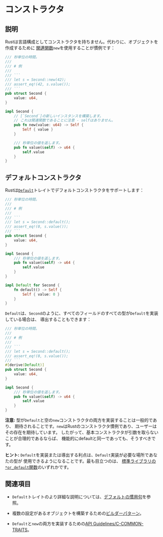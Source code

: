 # コンストラクタ

## 説明

Rustは言語構成としてコンストラクタを持ちません。代わりに、オブジェクトを作成するために
[関連関数][associated function]`new`を使用することが慣例です：

````rust
/// 秒単位の時間。
///
/// # 例
///
/// ```
/// let s = Second::new(42);
/// assert_eq!(42, s.value());
/// ```
pub struct Second {
    value: u64,
}

impl Second {
    // [`Second`]の新しいインスタンスを構築します。
    // これは関連関数であることに注意 - selfはありません。
    pub fn new(value: u64) -> Self {
        Self { value }
    }

    /// 秒単位の値を返します。
    pub fn value(&self) -> u64 {
        self.value
    }
}
````

## デフォルトコンストラクタ

Rustは[`Default`][std-default]トレイトでデフォルトコンストラクタをサポートします：

````rust
/// 秒単位の時間。
///
/// # 例
///
/// ```
/// let s = Second::default();
/// assert_eq!(0, s.value());
/// ```
pub struct Second {
    value: u64,
}

impl Second {
    /// 秒単位の値を返します。
    pub fn value(&self) -> u64 {
        self.value
    }
}

impl Default for Second {
    fn default() -> Self {
        Self { value: 0 }
    }
}
````

`Default`は、`Second`のように、すべてのフィールドのすべての型が`Default`を実装している場合は、
導出することもできます：

````rust
/// 秒単位の時間。
///
/// # 例
///
/// ```
/// let s = Second::default();
/// assert_eq!(0, s.value());
/// ```
#[derive(Default)]
pub struct Second {
    value: u64,
}

impl Second {
    /// 秒単位の値を返します。
    pub fn value(&self) -> u64 {
        self.value
    }
}
````

**注意:** 型が`Default`と空の`new`コンストラクタの両方を実装することは一般的であり、
期待されることです。`new`はRustのコンストラクタ慣例であり、ユーザーはその存在を期待しています。
したがって、基本コンストラクタが引数を取らないことが合理的であるならば、
機能的にdefaultと同一であっても、そうすべきです。

**ヒント:** `Default`を実装または導出する利点は、`Default`実装が必要な場所であなたの型が
使用できるようになることです。最も目立つのは、
[標準ライブラリの`*or_default`関数][std-or-default]のいずれかです。

## 関連項目

- `Default`トレイトのより詳細な説明については、[デフォルトの慣用句](default.md)を参照。

- 複数の設定があるオブジェクトを構築するための[ビルダーパターン](../patterns/creational/builder.md)。

- `Default`と`new`の両方を実装するための[API Guidelines/C-COMMON-TRAITS][API Guidelines/C-COMMON-TRAITS]。

[associated function]: https://doc.rust-lang.org/stable/book/ch05-03-method-syntax.html#associated-functions
[std-default]: https://doc.rust-lang.org/stable/std/default/trait.Default.html
[std-or-default]: https://doc.rust-lang.org/stable/std/?search=or_default
[API Guidelines/C-COMMON-TRAITS]: https://rust-lang.github.io/api-guidelines/interoperability.html#types-eagerly-implement-common-traits-c-common-traits
